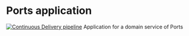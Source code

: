 # Ports application
[![Continuous Delivery pipeline](https://github.com/fabricioandreis/ports-app/actions/workflows/go.yml/badge.svg)](https://github.com/fabricioandreis/ports-app/actions/workflows/go.yml)
Application for a domain service of Ports

